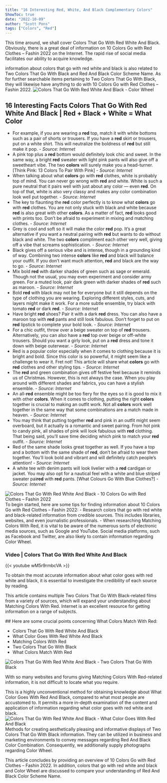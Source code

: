 ```yaml
---
title: "16 Interesting Red, White, And Black Complementary Colors"
ShowToc: true 
date: "2022-10-09"
author: "Scott Pons" 
tags: ["Colors", "Red"]
---
```


	
This time around, we shall cover Colors That Go With Red White And Black. Obviously, there is a great deal of information on 10 Colors Go with Red Clothes – Fashin 2022 on the Internet. The rapid rise of social media facilitates our ability to acquire knowledge.

information about colors that go with red white and black is also related to Two Colors That Go With Black and Red And Black Color Scheme Name. As for further searchable items pertaining to Two Colors That Go With Black, they will likewise have anything to do with 10 Colors Go with Red Clothes – Fashin 2022.
<img loading="lazy" src="http://cdn.shopify.com/s/files/1/0252/5246/2637/articles/5c76fe2ade77fe547900003b_1024x1024.jpg?v=1600674707" onerror="this.onerror=null;this.src='https://blogger.googleusercontent.com/img/a/AVvXsEhe7F7TRXHtjiKvHb5vS7DmnxvpHiDyoYyYvm1nHB3Qp2_w3BnM6A2eq4v7FYxCC9bfZt3a9vIMtAYEKUiaDQbHMg-ViyGmRIj39MLp0bGFfgfYw1Dc9q_H-T0wiTm3l0Uq42dETrN9eC8aGJ9_IORZsxST1AcLR7np1koOfcc7tnHa4S8Mwz_xD9d0=s16000';" alt="Colors That Go With Red White And Black - Color Wheel" >

## 16 Interesting Facts Colors That Go With Red White And Black | Red + Black + White = What Color
-   For example, if you are wearing a **red** top, match it with white bottoms such as a pair of shorts or trousers. If you have a **red** skirt or trousers, put on a white shirt. This will neutralize the boldness of **red** but still make it pop. - <cite>Source: Internet</cite>
-   A pink top plus a **red** bottom would definitely look chic and sweet. In the same way, a bright **red** sweater with light pink pants will also give off a sweetheart vibe. The two **colors** will surely make you a head-turner. [Think Pink: 13 Colors To Pair With Pink] - <cite>Source: Internet</cite>
-   When talking about what **colors** go with **red** clothes, white is probably top of mind. You can never go wrong with **red** and white. White is such a pure neutral that it pairs well with just about any color — even **red**. On top of that, white is also very classy and makes any color combination look well put together. - <cite>Source: Internet</cite>
-   The key to flaunting the **red** color perfectly is to know what **colors** go with **red** clothes. You are not only stuck with black and white because **red** is also great with other **colors**. As a matter of fact, **red** looks good with prints too. Don’t be afraid to experiment in mixing and matching clothes. - <cite>Source: Internet</cite>
-   Grey is cool and soft so it will make the color **red** pop. It’s a great alternative if you want a neutral pairing with **red** but wants to do without black and white. The two **colors** compliment each other very well, giving off a vibe that screams sophistication. - <cite>Source: Internet</cite>
-   Black gives off a serious vibe and is intense, though in a grounding kind of way. Combining two intense **colors** like **red** and black will balance your outfit. If you don’t want much attention, **red** and black are the way to go. - <cite>Source: Internet</cite>
-   Mix bold **red** with darker shades of green such as sage or emerald. Though not the usual, you may even experiment and consider army green. For a muted look, pair dark green with darker shades of **red** such as maroon. - <cite>Source: Internet</cite>
-   Bold **red** with black may not be for everyone but it still depends on the type of clothing you are wearing. Exploring different styles, cuts, and layers might make it work. For a more subtle ensemble, try black with tomato **red** or dark **red**. - <cite>Source: Internet</cite>
-   Have bright **red** shoes? Pair it with a dark **red** dress. You can also have a maroon top with **red** pants and still look fabulous. Don’t forget to put on **red** lipstick to complete your bold look. - <cite>Source: Internet</cite>
-   For a chic outfit, throw over a beige sweater on top of **red** trousers. Alternatively, you can also have a **red** top over beige or off-white trousers. Should you want a girly look, put on a **red** dress and tone it down with beige outerwear. - <cite>Source: Internet</cite>
-   Red is a popular color especially when it comes to clothing because it is bright and bold. Since this color is so powerful, it might seem like a challenge to wear it. Fret not! This article will share what **colors** go with **red** clothes and other styling tips. - <cite>Source: Internet</cite>
-   The **red** and green combination gives off festive feel because it reminds us of Christmas. However, this is not always the case. When you play around with different shades and fabrics, you can have a stylish ensemble. - <cite>Source: Internet</cite>
-   An all-**red** ensemble might be too fiery for the eyes so it is good to mix it with other **colors**. When it comes to clothing, putting the right **colors** together is crucial to making an outfit work. Not all **colors** work well together in the same way that some combinations are a match made in heaven. - <cite>Source: Internet</cite>
-   You may think that putting together **red** and pink in an outfit might seem overboard, but it actually is a romantic and sweet pairing. From hot pink to candy pink, all shades of pink will look fabulous with **red** clothing. That being said, you’ll save time deciding which pink to match your **red** outfit. - <cite>Source: Internet</cite>
-   Red of the same shade looks great together as well. If you have a top and a bottom with the same shade of **red**, don’t be afraid to wear them together. You’ll look bold and vibrant and will definitely catch people’s attention! - <cite>Source: Internet</cite>
-   A white tee with denim pants will look livelier with a **red** cardigan or jacket. You may also opt for a nautical feel with a white and blue striped sweater pai**red** with **red** pants. [What Colours Go With Blue Clothes?] - <cite>Source: Internet</cite>


<img loading="lazy" src="https://newevolutiondesigns.com/images/freebies/yellow-iphone-wallpaper-15.jpg" onerror="this.onerror=null;this.src='https://blogger.googleusercontent.com/img/a/AVvXsEhe7F7TRXHtjiKvHb5vS7DmnxvpHiDyoYyYvm1nHB3Qp2_w3BnM6A2eq4v7FYxCC9bfZt3a9vIMtAYEKUiaDQbHMg-ViyGmRIj39MLp0bGFfgfYw1Dc9q_H-T0wiTm3l0Uq42dETrN9eC8aGJ9_IORZsxST1AcLR7np1koOfcc7tnHa4S8Mwz_xD9d0=s16000';" alt="Colors That Go With Red White And Black - 10 Colors Go with Red Clothes – Fashin 2022" >
To begin started, here are some tips for finding information about 10 Colors Go with Red Clothes – Fashin 2022:
- Research colors that go with red white and black-related information from credible sources. This includes libraries, websites, and even journalistic professionals.
- When researching Matching Colors With Red, it is vital to be aware of the numerous sorts of electronic media sources, such as Google and YouTube. Social media platforms, such as Facebook and Twitter, are also likely to contain information regarding Color Wheel.

### Video | Colors That Go With Red White And Black
{{< youtube wM5r9rmbcVA >}} 

To obtain the most accurate information about what color goes with red white and black, it is essential to investigate the credibility of each source by reading.

This article contains multiple Two Colors That Go With Black-related films from a variety of sources, which will expand your understanding about Matching Colors With Red. Internet is an excellent resource for getting information on a range of subjects.
<script async="async" data-cfasync="false" src="//normallydemandedalter.com/fe63df3c5408708b15d8dc3d9b206b31/invoke.js"></script>
<div id="container-fe63df3c5408708b15d8dc3d9b206b31"></div>
## Here are some crucial points concerning What Colors Match With Red:

- Colors That Go With Red White And Black
- What Color Goes With Red White And Black
- Matching Colors With Red
- Two Colors That Go With Black
- What Colors Match With Red

 <img loading="lazy" src="https://mydecorative.com/wp-content/uploads/2013/09/hot-pink-bedroom-color-schem.jpg" onerror="this.onerror=null;this.src='https://blogger.googleusercontent.com/img/a/AVvXsEhe7F7TRXHtjiKvHb5vS7DmnxvpHiDyoYyYvm1nHB3Qp2_w3BnM6A2eq4v7FYxCC9bfZt3a9vIMtAYEKUiaDQbHMg-ViyGmRIj39MLp0bGFfgfYw1Dc9q_H-T0wiTm3l0Uq42dETrN9eC8aGJ9_IORZsxST1AcLR7np1koOfcc7tnHa4S8Mwz_xD9d0=s16000';" alt="Colors That Go With Red White And Black - Two Colors That Go With Black" >

With so many websites and forums giving Matching Colors With Red-related information, it is not difficult to locate what you require.

This is a highly unconventional method for obtaining knowledge about What Color Goes With Red And Black, compared to what most people are accustomed to. It permits a more in-depth examination of the content and application of information regarding what color goes with red white and black.
<img loading="lazy" src="https://www.interiorsbycolor.com/wp-content/uploads/2016/07/Sherwin-Williams-Friendly-Yellow-300x240.jpg" onerror="this.onerror=null;this.src='https://blogger.googleusercontent.com/img/a/AVvXsEhe7F7TRXHtjiKvHb5vS7DmnxvpHiDyoYyYvm1nHB3Qp2_w3BnM6A2eq4v7FYxCC9bfZt3a9vIMtAYEKUiaDQbHMg-ViyGmRIj39MLp0bGFfgfYw1Dc9q_H-T0wiTm3l0Uq42dETrN9eC8aGJ9_IORZsxST1AcLR7np1koOfcc7tnHa4S8Mwz_xD9d0=s16000';" alt="Colors That Go With Red White And Black - What Color Goes With Red And Black" >
Methods for creating aesthetically pleasing and informative displays of Two Colors That Go With Black information. They can be utilized in business and marketing environments to convey messages regarding Red And Black Color Combination. Consequently, we additionally supply photographs regarding Color Wheel.

This article concludes by providing an overview of 10 Colors Go with Red Clothes – Fashin 2022. In addition, colors that go with red white and black and Color Wheel are discussed to compare your understanding of Red And Black Color Scheme Name.
	
	

